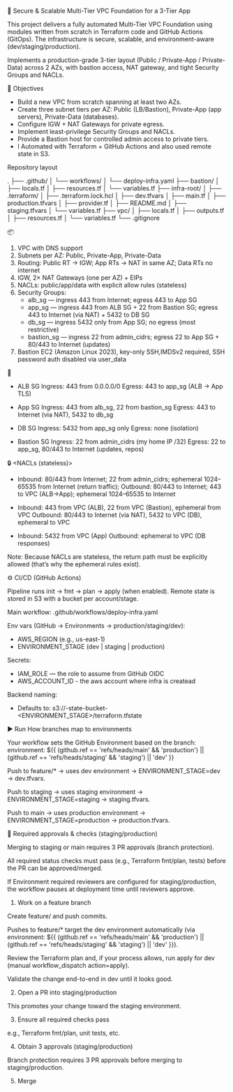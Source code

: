 🔭 Secure & Scalable Multi-Tier VPC Foundation for a 3-Tier App

This project delivers a fully automated Multi-Tier VPC Foundation using modules written from scratch in Terraform code and GitHub Actions (GitOps). The infrastructure is secure, scalable, and environment-aware (dev/staging/production).

Implements a production-grade 3-tier layout (Public / Private-App / Private-Data) across 2 AZs, with bastion access, NAT gateway, and tight Security Groups and NACLs.


🔭 Objectives

- Build a new VPC from scratch spanning at least two AZs.
- Create three subnet tiers per AZ: Public (LB/Bastion), Private-App (app servers), Private-Data (databases).
- Configure IGW + NAT Gateways for private egress.
- Implement least-privilege Security Groups and NACLs.
- Provide a Bastion host for controlled admin access to private tiers.
- I Automated with Terraform + GitHub Actions and also used remote state in S3.

   
Repository layout
 
.
├── .github/
│   └── workflows/
│       └── deploy-infra.yaml
├── bastion/
│   ├── locals.tf
│   ├── resources.tf
│   └── variables.tf
├── infra-root/
│   ├── .terraform/
│   ├── .terraform.lock.hcl
│   ├── dev.tfvars
│   ├── main.tf
│   ├── production.tfvars
│   ├── provider.tf
│   ├── README.md
│   ├── staging.tfvars
│   └── variables.tf
├── vpc/
│   ├── locals.tf
│   ├── outputs.tf
│   ├── resources.tf
│   └── variables.tf
└── .gitignore



📦  <What gets created>
1) VPC with DNS support
2) Subnets per AZ: Public, Private-App, Private-Data
3) Routing: Public RT → IGW; App RTs → NAT in same AZ; Data RTs no internet
4) IGW, 2× NAT Gateways (one per AZ) + EIPs
5) NACLs: public/app/data with explicit allow rules (stateless)
6) Security Groups:
    * alb_sg — ingress 443 from Internet; egress 443 to App SG
    * app_sg — ingress 443 from ALB SG + 22 from Bastion SG; egress 443 to Internet (via NAT) + 5432 to DB SG
    * db_sg — ingress 5432 only from App SG; no egress (most restrictive)
    * bastion_sg — ingress 22 from admin_cidrs; egress 22 to App SG + 80/443 to Internet (updates)
7) Bastion EC2 (Amazon Linux 2023), key-only SSH,IMDSv2 required, SSH password auth disabled via user_data


🔐  <Security groups>

* ALB SG
Ingress: 443 from 0.0.0.0/0
Egress: 443 to app_sg (ALB → App TLS)

* App SG
Ingress: 443 from alb_sg, 22 from bastion_sg
Egress: 443 to Internet (via NAT), 5432 to db_sg

* DB SG
Ingress: 5432 from app_sg only
Egress: none (isolation)

* Bastion SG
Ingress: 22 from admin_cidrs (my home IP /32)
Egress: 22 to app_sg, 80/443 to Internet (updates, repos)


🔒 <NACLs (stateless)>

* Inbound: 80/443 from Internet; 22 from admin_cidrs; ephemeral 1024–65535 from Internet (return traffic); 
  Outbound: 80/443 to Internet; 443 to VPC (ALB→App); ephemeral 1024–65535 to Internet


* Inbound: 443 from VPC (ALB), 22 from VPC (Bastion), ephemeral from VPC
  Outbound: 80/443 to Internet (via NAT), 5432 to VPC (DB), ephemeral to VPC

* Inbound: 5432 from VPC (App)
  Outbound: ephemeral to VPC (DB responses)


Note: Because NACLs are stateless, the return path must be explicitly allowed (that’s why the ephemeral rules exist).



⚙️ CI/CD (GitHub Actions)

Pipeline runs init → fmt → plan → apply (when enabled).
Remote state is stored in S3 with a bucket per account/stage.

Main workflow: .github/workflows/deploy-infra.yaml

Env vars (GitHub → Environments → production/staging/dev):
   - AWS_REGION (e.g., us-east-1)
   - ENVIRONMENT_STAGE (dev | staging | production)

Secrets:
   - IAM_ROLE — the role to assume from GitHub OIDC
   - AWS_ACCOUNT_ID - the aws account where infra is createad

Backend naming:
   - Defaults to: s3://<ACCOUNT>-state-bucket-<ENVIRONMENT_STAGE>/terraform.tfstate



▶️ Run
How branches map to environments

Your workflow sets the GitHub Environment based on the branch:   
   environment: ${{ (github.ref == 'refs/heads/main' && 'production') || (github.ref == 'refs/heads/staging' && 'staging') || 'dev' }}


Push to feature/* → uses dev environment → ENVIRONMENT_STAGE=dev → dev.tfvars.

Push to staging → uses staging environment → ENVIRONMENT_STAGE=staging → staging.tfvars.

Push to main → uses production environment → ENVIRONMENT_STAGE=production → production.tfvars.


🚀 Required approvals & checks (staging/production)

Merging to staging or main requires 3 PR approvals (branch protection).

All required status checks must pass (e.g., Terraform fmt/plan, tests) before the PR can be approved/merged.

If Environment required reviewers are configured for staging/production, the workflow pauses at deployment time until reviewers approve.


<How to deploy infrastructure>

1) Work on a feature branch

Create feature/<name> and push commits.

Pushes to feature/* target the dev environment automatically (via
environment: ${{ (github.ref == 'refs/heads/main' && 'production') || (github.ref == 'refs/heads/staging' && 'staging') || 'dev' }}).

Review the Terraform plan and, if your process allows, run apply for dev (manual workflow_dispatch action=apply).

Validate the change end-to-end in dev until it looks good.

2) Open a PR into staging/production

This promotes your change toward the staging environment.

3) Ensure all required checks pass

e.g., Terraform fmt/plan, unit tests, etc.

4) Obtain 3 approvals (staging/production)

Branch protection requires 3 PR approvals before merging to staging/production.

5) Merge 

